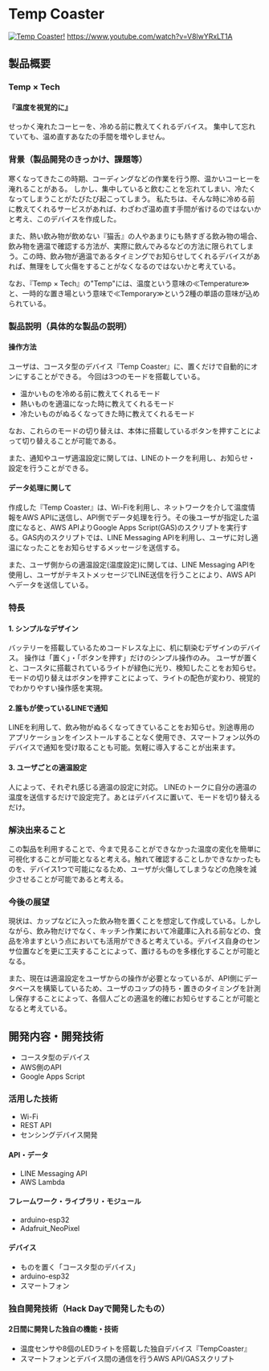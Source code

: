 # Temp Coaster

[![Temp Coaster!](image.png)](https://www.youtube.com/watch?v=V8lwYRxLT1A)
https://www.youtube.com/watch?v=V8lwYRxLT1A

## 製品概要
### Temp × Tech
#### 『温度を視覚的に』

せっかく淹れたコーヒーを、冷める前に教えてくれるデバイス。
集中して忘れていても、温め直すあなたの手間を増やしません。


### 背景（製品開発のきっかけ、課題等）
寒くなってきたこの時期、コーディングなどの作業を行う際、温かいコーヒーを淹れることがある。
しかし、集中していると飲むことを忘れてしまい、冷たくなってしまうことがたびたび起こってしまう。
私たちは、そんな時に冷める前に教えてくれるサービスがあれば、わざわざ温め直す手間が省けるのではないかと考え、このデバイスを作成した。

また、熱い飲み物が飲めない『猫舌』の人やあまりにも熱すぎる飲み物の場合、飲み物を適温で確認する方法が、実際に飲んでみるなどの方法に限られてしまう。この時、飲み物が適温であるタイミングでお知らせしてくれるデバイスがあれば、無理をして火傷をすることがなくなるのではないかと考えている。

なお、『Temp × Tech』の"Temp"には、温度という意味の≪Temperature≫と、一時的な置き場という意味で≪Temporary≫という2種の単語の意味が込められている。

### 製品説明（具体的な製品の説明）
#### 操作方法
ユーザは、コースタ型のデバイス『Temp Coaster』に、置くだけで自動的にオンにすることができる。
今回は3つのモードを搭載している。
* 温かいものを冷める前に教えてくれるモード
* 熱いものを適温になった時に教えてくれるモード
* 冷たいものがぬるくなってきた時に教えてくれるモード

なお、これらのモードの切り替えは、本体に搭載しているボタンを押すことによって切り替えることが可能である。

また、通知やユーザ適温設定に関しては、LINEのトークを利用し、お知らせ・設定を行うことができる。

#### データ処理に関して
作成した『Temp Coaster』は、Wi-Fiを利用し、ネットワークを介して温度情報をAWS APIに送信し、API側でデータ処理を行う。その後ユーザが指定した温度になると、AWS APIよりGoogle Apps Script(GAS)のスクリプトを実行する。GAS内のスクリプトでは、LINE Messaging APIを利用し、ユーザに対し適温になったことをお知らせするメッセージを送信する。

また、ユーザ側からの適温設定(温度設定)に関しては、LINE Messaging APIを使用し、ユーザがテキストメッセージでLINE送信を行うことにより、AWS APIへデータを送信している。

### 特長

#### 1. シンプルなデザイン
バッテリーを搭載しているためコードレスな上に、机に馴染むデザインのデバイス。
操作は「置く」・「ボタンを押す」だけのシンプル操作のみ。
ユーザが置くと、コースタに搭載されているライトが緑色に光り、検知したことをお知らせ。モードの切り替えはボタンを押すことによって、ライトの配色が変わり、視覚的でわかりやすい操作感を実現。

#### 2.誰もが使っているLINEで通知
LINEを利用して、飲み物がぬるくなってきていることをお知らせ。別途専用のアプリケーションをインストールすることなく使用でき、スマートフォン以外のデバイスで通知を受け取ることも可能。気軽に導入することが出来ます。

#### 3. ユーザごとの適温設定
人によって、それぞれ感じる適温の設定に対応。
LINEのトークに自分の適温の温度を送信するだけで設定完了。あとはデバイスに置いて、モードを切り替えるだけ。

### 解決出来ること
この製品を利用することで、今まで見ることができなかった温度の変化を簡単に可視化することが可能となると考える。触れて確認することしかできなかったものを、デバイス1つで可能になるため、ユーザが火傷してしまうなどの危険を減少させることが可能であると考える。

### 今後の展望
現状は、カップなどに入った飲み物を置くことを想定して作成している。しかしながら、飲み物だけでなく、キッチン作業において冷蔵庫に入れる前などの、食品を冷ますという点においても活用ができると考えている。デバイス自身のセンサ位置などを更に工夫することによって、置けるものを多様化することが可能となる。

また、現在は適温設定をユーザからの操作が必要となっているが、API側にデータベースを構築しているため、ユーザのコップの持ち・置きのタイミングを計測し保存することによって、各個人ごとの適温を的確にお知らせすることが可能となると考えている。

## 開発内容・開発技術
* コースタ型のデバイス
* AWS側のAPI
* Google Apps Script

### 活用した技術
* Wi-Fi
* REST API
* センシングデバイス開発

#### API・データ
* LINE Messaging API
* AWS Lambda

#### フレームワーク・ライブラリ・モジュール
* arduino-esp32
* Adafruit_NeoPixel

#### デバイス
* ものを置く「コースタ型のデバイス」
* arduino-esp32
* スマートフォン


### 独自開発技術（Hack Dayで開発したもの）
#### 2日間に開発した独自の機能・技術
* 温度センサや8個のLEDライトを搭載した独自デバイス『TempCoaster』
* スマートフォンとデバイス間の通信を行うAWS API/GASスクリプト
